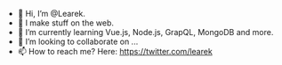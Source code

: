 - 👋 Hi, I’m @Learek.
- 👀 I make stuff on the web.
- 🌱 I’m currently learning Vue.js, Node.js, GrapQL, MongoDB and more.
- 💞️ I’m looking to collaborate on ...
- 📫 How to reach me? Here: https://twitter.com/learek 

<!---
Learek/Learek is a ✨ special ✨ repository because its `README.md` (this file) appears on your GitHub profile.
You can click the Preview link to take a look at your changes.
--->
